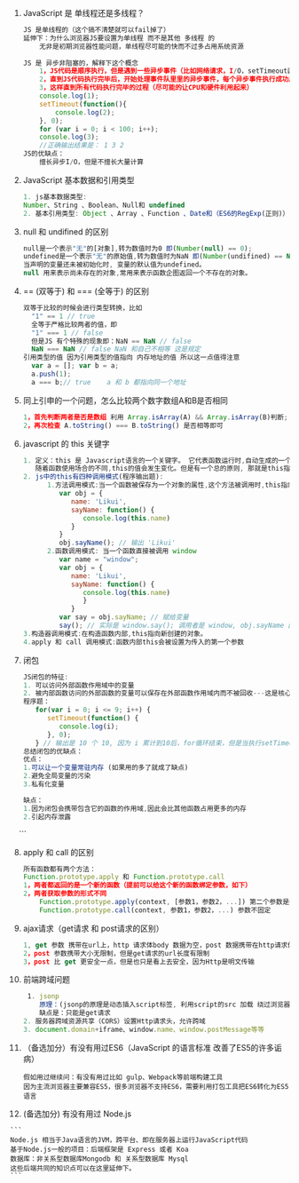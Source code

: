 1. JavaScript 是 单线程还是多线程？
   ```js
   JS 是单线程的（这个搞不清楚就可以fail掉了）
   延伸下：为什么浏览器JS要设置为单线程 而不是其他 多线程 的
       无非是初期浏览器性能问题，单线程尽可能的快而不过多占用系统资源
    
   JS 是 异步非阻塞的，解释下这个概念
       1，JS代码是顺序执行，但是遇到一些异步事件（比如网络请求，I/O，setTimeout函数、Node.js的数据库操作等等）会把这些事件放入一个事件队列，然后尽快执行其后面的代码；
       2，直到JS代码执行完毕后，开始处理事件队里里的异步事件，每个异步事件执行成功后再去执行回调（通知CPU或者主函数执行完毕继续执行下一步代码）
       3，这样直到所有代码执行完毕的过程（尽可能的让CPU和硬件利用起来）
       console.log(1);
       setTimeout(function(){
           console.log(2);
       }, 0);
       for (var i = 0; i < 100; i++);
       console.log(3);
       //正确输出结果是： 1 3 2 
   JS的优缺点：
       擅长异步I/O，但是不擅长大量计算       
   ```
2. JavaScript 基本数据和引用类型
   ```js
   1. js基本数据类型:
   Number、String 、Boolean、Null和 undefined
   2. 基本引用类型: Object 、Array 、Function 、Date和（ES6的RegExp(正则)）
   ```
3. null  和 undifined 的区别

   ```js
   null是一个表示"无"的[对象],转为数值时为0 即(Number(null) == 0);
   undefined是一个表示"无"的原始值,转为数值时为NaN 即(Number(undifined) == NaN)。
   当声明的变量还未被初始化时, 变量的默认值为undefined。
   null 用来表示尚未存在的对象,常用来表示函数企图返回一个不存在的对象。
   ```

4. == \(双等于\) 和 === \(全等于\) 的区别

   ```js
   双等于比较的时候会进行类型转换，比如
     "1" == 1 // true
     全等于严格比较两者的值，即
     "1" === 1 // false
     但是JS 有个特殊的现象即：NaN == NaN // false
     NaN === NaN // false NaN 和自己不相等 这是规定
   引用类型的值 因为引用类型的值指向 内存地址的值 所以这一点值得注意
     var a = []; var b = a;
     a.push(1);
     a === b;// true    a 和 b 都指向同一个地址
   ```

5. 同上引申的一个问题，怎么比较两个数字数组A和B是否相同

   ```js
   1，首先判断两者是否是数组 利用 Array.isArray(A) && Array.isArray(B)判断;
   2，再次检查 A.toString() === B.toString() 是否相等即可
   ```

6. javascript 的 this 关键字

   ```js
   1. 定义：this 是 Javascript语言的一个关键字。 它代表函数运行时,自动生成的一个内部对象,只能在函数内部使用. 
      随着函数使用场合的不同,this的值会发生变化。但是有一个总的原则, 那就是this指的是, 调用函数的那个对象。
   2. js中的this有四种调用模式(程序输出题): 
         1.方法调用模式:当一个函数被保存为一个对象的属性,这个方法被调用时,this指向该对象。 
            var obj = { 
               name: 'Likui', 
               sayName: function() { 
                  console.log(this.name) 
               } 
            } 
            obj.sayName(); // 输出 'Likui' 
         2.函数调用模式: 当一个函数直接被调用 window
            var name = "window"; 
            var obj = {
               name: 'Likui',
               sayName: function() {
                  console.log(this.name) 
                  } 
               } 
            var say = obj.sayName; // 赋给变量 
            say(); // 实际是 window.say(); 调用者是 window, obj.sayName 函数的 this指向window全局, 输出name: window
   3.构造器调用模式:在构造函数内部,this指向新创建的对象。 
   4.apply 和 call 调用模式:函数内部this会被设置为传入的第一个参数
   ```

7. 闭包

   ```js
   JS闭包的特征:
   1. 可以访问外部函数作用域中的变量
   2. 被内部函数访问的外部函数的变量可以保存在外部函数作用域内而不被回收---这是核心,
   程序题：
      for(var i = 0; i <= 9; i++) {
         setTimeout(function() {
            console.log(i);
         }, 0);
      } // 输出是 10 个 10, 因为 i 累计到10后，for循环结束，但是当执行setTimeout里的回调函数时，输出的是当前的i(保持在内存里)， 这时候已经是 10 了
   总结闭包的优缺点：
   优点： 
   1.可以让一个变量常驻内存 (如果用的多了就成了缺点)
   2.避免全局变量的污染
   3.私有化变量

   缺点：
   1.因为闭包会携带包含它的函数的作用域,因此会比其他函数占用更多的内存
   2.引起内存泄露
   
   ```

8. apply 和 call 的区别

   ```js
   所有函数都有两个方法：
   Function.prototype.apply 和 Function.prototype.call
   1，两者都返回的是一个新的函数（提前可以给这个新的函数绑定参数，如下）
   2，两者获取参数的形式不同
       Function.prototype.apply(context, [参数1，参数2，...]) 第二个参数是数组
       Function.prototype.call(context, 参数1，参数2，...) 参数不固定
   ```

9. ajax请求（get请求 和 post请求的区别）

   ```js
   1, get 参数 携带在url上，http 请求体body 数据为空，post 数据携带在http请求体body上
   2，post 参数携带大小无限制，但是get请求的url长度有限制
   3，post 比 get 更安全一点，但是也只是看上去安全，因为Http是明文传输
   ```

10. 前端跨域问题

    ```js
    ￼1. jsonp 
        原理：(jsonp的原理是动态插入script标签, 利用script的src 加载 绕过浏览器检查) 
        缺点是：只能是get请求 
    2. 服务器跨域资源共享（CORS）设置Http请求头，允许跨域
    3. document.domain+iframe、window.name、window.postMessage等等
    ```

11. （备选加分）有没有用过ES6（JavaScript 的语言标准 改善了ES5的许多诟病）

    ```
    假如用过继续问：有没有用过比如 gulp、Webpack等前端构建工具
    因为主流浏览器主要兼容ES5，很多浏览器不支持ES6，需要利用打包工具把ES6转化为ES5语言
    ```

12.  \(备选加分\) 有没有用过 Node.js

    ```
    Node.js 相当于Java语言的JVM，跨平台、即在服务器上运行JavaScript代码
    基于Node.js一般的项目：后端框架是 Express 或者 Koa
    数据库：非关系型数据库Mongodb 和 关系型数据库 Mysql
    这些后端共同的知识点可以在这里延伸下。
    ```



